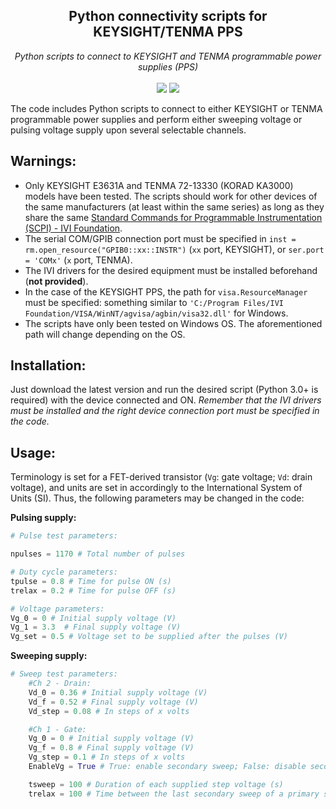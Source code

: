 <h2 align="center">Python connectivity scripts for KEYSIGHT/TENMA PPS</h2>
<p align="center">
<i>Python scripts to connect to KEYSIGHT and TENMA programmable power supplies (PPS)</i>
<br>
<br>
<a href="./LICENSE.md"><img src="https://img.shields.io/badge/license-MIT-blue.svg"></a>
<a href="https://github.com/andriandreo/pyPPS/releases"><img src="https://img.shields.io/github/v/release/andriandreo/pyPPS"></a>
</p>

The code includes Python scripts to connect to either KEYSIGHT or TENMA programmable power supplies and perform either sweeping voltage or pulsing voltage supply upon several selectable channels.

## Warnings:

- Only KEYSIGHT E3631A and TENMA 72-13330 (KORAD KA3000) models have been tested. The scripts should work for other devices of the same manufacturers (at least within the same series) as long as they share the same [Standard Commands for Programmable Instrumentation (SCPI) - IVI Foundation](https://www.ivifoundation.org/scpi).
- The serial COM/GPIB connection port must be specified in `inst = rm.open_resource("GPIB0::xx::INSTR")` (`xx` port, KEYSIGHT), or `ser.port = 'COMx'` (`x` port, TENMA).
- The IVI drivers for the desired equipment must be installed beforehand (**not provided**).
- In the case of the KEYSIGHT PPS, the path for `visa.ResourceManager` must be specified: something similar to `'C:/Program Files/IVI Foundation/VISA/WinNT/agvisa/agbin/visa32.dll'` for Windows.
- The scripts have only been tested on Windows OS. The aforementioned path will change depending on the OS.

## Installation:

Just download the latest version and run the desired script (Python 3.0+ is required) with the device connected and ON. *Remember that the IVI drivers must be installed and the right device connection port must be specified in the code.*

## Usage:

Terminology is set for a FET-derived transistor (`Vg`: gate voltage; `Vd`: drain voltage), and units are set in accordingly to the International System of Units (SI). Thus, the following parameters may be changed in the code:

**Pulsing supply:**
```py
# Pulse test parameters:

npulses = 1170 # Total number of pulses

# Duty cycle parameters:
tpulse = 0.8 # Time for pulse ON (s)
trelax = 0.2 # Time for pulse OFF (s)

# Voltage parameters:
Vg_0 = 0 # Initial supply voltage (V)
Vg_1 = 3.3  # Final supply voltage (V)
Vg_set = 0.5 # Voltage set to be supplied after the pulses (V)
```

**Sweeping supply:**
```py
# Sweep test parameters:
    #Ch 2 - Drain:
    Vd_0 = 0.36 # Initial supply voltage (V)
    Vd_f = 0.52 # Final supply voltage (V)
    Vd_step = 0.08 # In steps of x volts

    #Ch 1 - Gate:
    Vg_0 = 0 # Initial supply voltage (V)
    Vg_f = 0.8 # Final supply voltage (V)
    Vg_step = 0.1 # In steps of x volts
    EnableVg = True # True: enable secondary sweep; False: disable secondary sweep

    tsweep = 100 # Duration of each supplied step voltage (s)
    trelax = 100 # Time between the last secondary sweep of a primary sweep and the first secondary sweep of the next primary sweep (s)  
```




